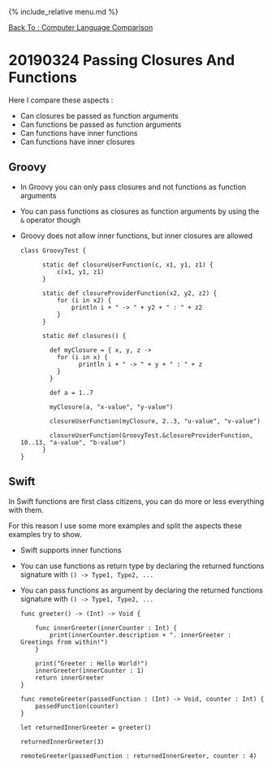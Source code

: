 {% include_relative menu.md %}

[Back To : Computer Language Comparison](20190316_Computer_Language_Comparison.md)

# 20190324 Passing Closures And Functions

Here I compare these aspects :

* Can closures be passed as function arguments
* Can functions be passed as function arguments
* Can functions have inner functions
* Can functions have inner closures

## Groovy

* In Groovy you can only pass closures and not functions as function arguments
* You can pass functions as closures as function arguments by using the `&` operator though
* Groovy does not allow inner functions, but inner closures are allowed

      class GroovyTest {
      
            static def closureUserFunction(c, x1, y1, z1) {
                c(x1, y1, z1)
            }

            static def closureProviderFunction(x2, y2, z2) {
                for (i in x2) {
                    println i + " -> " + y2 + " : " + z2
                }
            }

            static def closures() {

              def myClosure = { x, y, z ->
                for (i in x) {
                      println i + " -> " + y + " : " + z
                }
              }

              def a = 1..7

              myClosure(a, "x-value", "y-value")

              closureUserFunction(myClosure, 2..3, "u-value", "v-value")

              closureUserFunction(GroovyTest.&closureProviderFunction, 10..13, "a-value", "b-value")
            }
      }

## Swift

In Swift functions are first class citizens, you can do more or less everything with them.

For this reason I use some more examples and split the aspects these examples try to show.

* Swift supports inner functions
* You can use functions as return type by declaring the returned functions signature with `() -> Type1, Type2, ...`
* You can pass functions as argument by declaring the returned functions signature with `() -> Type1, Type2, ...`


      func greeter() -> (Int) -> Void {

          func innerGreeter(innerCounter : Int) {
              print(innerCounter.description + ". innerGreeter : Greetings from within!")
          }

          print("Greeter : Hello World!")
          innerGreeter(innerCounter : 1)
          return innerGreeter
      }

      func remoteGreeter(passedFunction : (Int) -> Void, counter : Int) {
          passedFunction(counter)
      }

      let returnedInnerGreeter = greeter()

      returnedInnerGreeter(3)

      remoteGreeter(passedFunction : returnedInnerGreeter, counter : 4)
